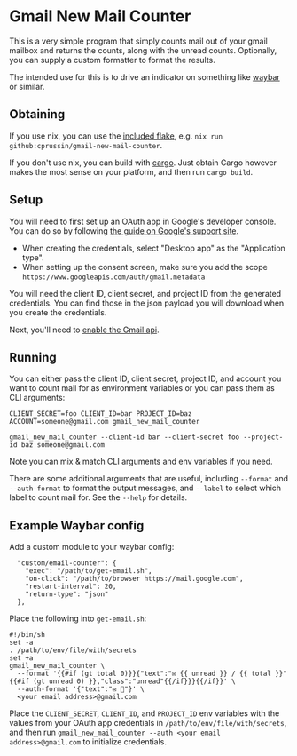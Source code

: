 # Gmail New Mail Counter

This is a very simple program that simply counts mail out of your gmail mailbox
and returns the counts, along with the unread counts.  Optionally, you can
supply a custom formatter to format the results.

The intended use for this is to drive an indicator on something like
[waybar](https://github.com/Alexays/Waybar) or similar.

## Obtaining

If you use nix, you can use the [included flake](./flake.nix), e.g. `nix run
github:cprussin/gmail-new-mail-counter`.

If you don't use nix, you can build with
[cargo](https://doc.rust-lang.org/cargo/).  Just obtain Cargo however makes the
most sense on your platform, and then run `cargo build`.

## Setup

You will need to first set up an OAuth app in Google's developer console.  You
can do so by following [the guide on Google's support
site](https://support.google.com/cloud/answer/6158849?hl=en).

- When creating the credentials, select "Desktop app" as the "Application type".
- When setting up the consent screen, make sure you add the scope
  `https://www.googleapis.com/auth/gmail.metadata`

You will need the client ID, client secret, and project ID from the generated
credentials.  You can find those in the json payload you will download when you
create the credentials.

Next, you'll need to [enable the Gmail
api](https://console.cloud.google.com/flows/enableapi?apiid=gmail.googleapis.com).

## Running

You can either pass the client ID, client secret, project ID, and account you
want to count mail for as environment variables or you can pass them as CLI
arguments:

```
CLIENT_SECRET=foo CLIENT_ID=bar PROJECT_ID=baz ACCOUNT=someone@gmail.com gmail_new_mail_counter 
```

```
gmail_new_mail_counter --client-id bar --client-secret foo --project-id baz someone@gmail.com
```

Note you can mix & match CLI arguments and env variables if you need.

There are some additional arguments that are useful, including `--format` and
`--auth-format` to format the output messages, and `--label` to select which
label to count mail for.  See the `--help` for details.

## Example Waybar config

Add a custom module to your waybar config:

```
  "custom/email-counter": {
    "exec": "/path/to/get-email.sh",
    "on-click": "/path/to/browser https://mail.google.com",
    "restart-interval": 20,
    "return-type": "json"
  },
```

Place the following into `get-email.sh`:

```shell
#!/bin/sh
set -a
. /path/to/env/file/with/secrets
set +a
gmail_new_mail_counter \
  --format '{{#if (gt total 0)}}{"text":"✉ {{ unread }} / {{ total }}"{{#if (gt unread 0) }},"class":"unread"{{/if}}}{{/if}}' \
  --auth-format '{"text":"✉ "}' \
  <your email address>@gmail.com
```

Place the `CLIENT_SECRET`, `CLIENT_ID`, and `PROJECT_ID` env variables with the
values from your OAuth app credentials in `/path/to/env/file/with/secrets`, and
then run `gmail_new_mail_counter --auth <your email address>@gmail.com` to
initialize credentials.
